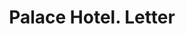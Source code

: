 ---
doi: 10.7916/D8NC7C9Z
date_other: '1894'
date_other_textual: '1894'
form: correspondence
genre:
- Letters (correspondence)
name:
- Palace Hotel
object_in_context_url: https://biggert.cul.columbia.edu/items/view/ave_biggert_01266
subject_hierarchical_geographic:
- Cincinnati, Ohio, United States
subject_name:
- Palace Hotel
title: Palace Hotel. Letter
sort_title: Palace Hotel. Letter
call_number: ave_biggert_01266
coordinates:
- 39.1,-84.51666666666667
pid: ave_biggert_01266
identifiers: ave_biggert_01266
thumbnail: https://derivativo-1.library.columbia.edu/iiif/2/ldpd:343274/full/!256,256/0/native.jpg
permalink: /biggert/ave_biggert_01266/
layout: iiif-image-page
---